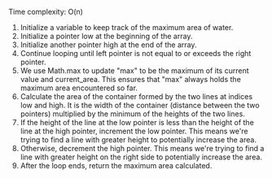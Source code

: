 Time complexity​: O(n)

1. Initialize a variable to keep track of the maximum area of water.
2.  Initialize a pointer low at the beginning of the array.
3.  Initialize another pointer high at the end of the array.
4.  Continue looping until left pointer is not equal to or exceeds the right pointer.
5.  We use Math.max to update "max" to be the maximum of its current value and current_area. This ensures that "max" always holds the maximum area encountered so far.
6.  Calculate the area of the container formed by the two lines at indices low and high. It is the width of the container (distance between the two pointers) multiplied by the minimum of the heights of the two lines.
7.  If the height of the line at the low pointer is less than the height of the line at the high pointer, increment the low pointer. This means we're trying to find a line with greater height to potentially increase the area.
8.  Otherwise, decrement the high pointer. This means we're trying to find a line with greater height on the right side to potentially increase the area.
9.  After the loop ends, return the maximum area calculated.
